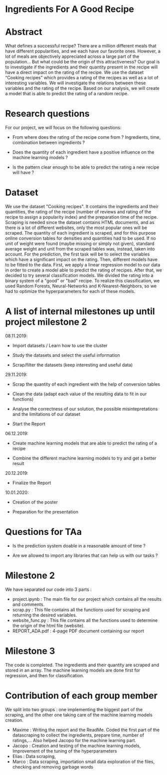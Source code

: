 # Ingredients For A Good Recipe

# Abstract

What defines a successful recipe? There are a million different meals that have different popularities, and we each have our favorite ones. However, a lot of meals are objectively appreciated across a large part of the population… But what could be the origin of this attractiveness? Our goal is to investigate if the ingredients and their quantity present in the recipe will have a direct impact on the rating of the recipe. We use the dataset “Cooking recipes” which provides a rating of the recipes as well as a lot of interesting variables. We will investigate the relations between these variables and the rating of the recipe. Based on our analysis, we will create a model that is able to predict the rating of a random recipe. 



# Research questions

For our project, we will focus on the following questions:

- From where does the rating of the recipe come from ? Ingredients, time, combination between ingredients ?

- Does the quantity of each ingredient have a positive influence on the machine learning models ?

- Is the pattern clear enough to be able to predict the rating a new recipe will have ? 





# Dataset

We use the dataset "Cooking recipes". It contains the ingredients and their quantities, the rating of the recipe (number of reviews and rating of the recipe to assign a popularity index) and the preparation time of the recipe. Scraping is needed since the dataset contains HTML documents, and as there is a lot of different websites, only the most popular ones will be scraped. The quantity of each ingredient is scraped, and for this purpose online conversion tables for densities and quantities had to be used. If no unit of weight were found (maybe missing or simply not given), standard average weight and unit from the scraped tables was, instead, taken into account. For the prediction, the first task will be to select the variables which have a significant impact on the rating. Then, different models have to be fitted to the data. First, we apply a linear regression model to our data in order to create a model able to predict the rating of recipes. After that, we decided to try several classification models. We divided the rating into a binary system of a "good" or "bad" recipe. To realize this classification, we used Random Forests, Neural-Networks and K-Nearest-Neighbors, so we had to optimize the hyperparameters for each of these models. 




# A list of internal milestones up until project milestone 2

08.11.2019: 

- Import datasets / Learn how to use the cluster

- Study the datasets and select the useful information

- Scrap/filter the datasets (keep interesting and useful data)

29.11.2019:

- Scrap the quantity of each ingredient with the help of conversion tables

- Clean the data (adapt each value of the resulting data to fit in our functions)

- Analyse the correctness of our solution, the possible misintepretations and the limitations of our dataset

- Start the Report

06.12.2019: 

- Create machine learning models that are able to predict the rating of a recipe

- Combine the different machine learning models to try and get a better result

20.12.2019:

- Finalize the Report

10.01.2020:

- Creation of the poster

- Preparation for the presentation


# Questions for TAa

- Is the prediction system doable in a reasonable amount of time ? 

- Are we allowed to import any libraries that can help us with our tasks ?

# Milestone 2
We have separated our code into 3 parts :
- project.ipynb : The main file for our project which contains all the results and comments.
- scrap.py : This file contains all the functions used for scraping and returning the desired variables.
- website_func.py : This file contains all the functions used to determine the origin of the html file (website).
- REPORT_ADA.pdf : 4-page PDF document containing our report


# Milestone 3

The code is completed. The ingredients and their quantity are scraped and stored in an array.
The machine learning models are done first for regression, and then for classification.

# Contribution of each group member
We split into two groups : one implementing the biggest part of the scraping, and the other one taking care of the machine learning models creation. 
- Maxime : Writing the report and the ReadMe. Coded the first part of the datascraping to collect the ingredients, prepare time, number of ratings,... Also helped Jacopo for the machine learning part.
- Jacopo : Creation and testing of the machine learning models, Improvement of the tuning of the hyperparameters
- Elias : Data scraping, 
- Marco : Data scraping, importation  small data exploration of the files, checking and removing garbage words

